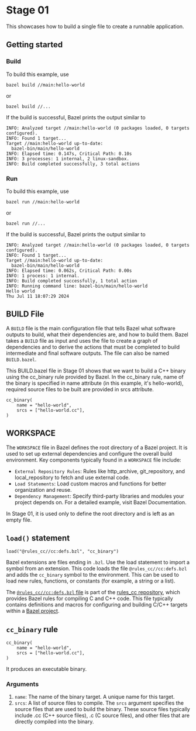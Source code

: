 # Stage 01

This showcases how to build a single file to create a runnable application.

## Getting started

### Build

To build this example, use

```
bazel build //main:hello-world
```

or

```
bazel build //...
```

If the build is successful, Bazel prints the output similar to

```
INFO: Analyzed target //main:hello-world (0 packages loaded, 0 targets configured).
INFO: Found 1 target...
Target //main:hello-world up-to-date:
  bazel-bin/main/hello-world
INFO: Elapsed time: 0.147s, Critical Path: 0.10s
INFO: 3 processes: 1 internal, 2 linux-sandbox.
INFO: Build completed successfully, 3 total actions
```

### Run

To build this example, use

```
bazel run //main:hello-world
```

or

```
bazel run //...
```

If the build is successful, Bazel prints the output similar to

```
INFO: Analyzed target //main:hello-world (0 packages loaded, 0 targets configured).
INFO: Found 1 target...
Target //main:hello-world up-to-date:
  bazel-bin/main/hello-world
INFO: Elapsed time: 0.062s, Critical Path: 0.00s
INFO: 1 process: 1 internal.
INFO: Build completed successfully, 1 total action
INFO: Running command line: bazel-bin/main/hello-world
Hello world
Thu Jul 11 18:07:29 2024
```

## BUILD File

A `BUILD` file is the main configuration file that tells Bazel what software outputs to build, what their dependencies are, and how to build them. Bazel takes a `BUILD` file as input and uses the file to create a graph of dependencies and to derive the actions that must be completed to build intermediate and final software outputs. The file can also be named `BUILD.bazel`.

This BUILD.bazel file in Stage 01 shows that we want to build a C++ binary using the cc_binary rule provided by Bazel. In the cc_binary rule, name of the binary is specified in name attribute (in this example, it's hello-world), required source files to be built are provided in srcs attribute.

```
cc_binary(
    name = "hello-world",
    srcs = ["hello-world.cc"],
)
```

## WORKSPACE

The `WORKSPACE` file in Bazel defines the root directory of a Bazel project. It is used to set up external dependencies and configure the overall build environment. Key components typically found in a `WORKSPACE` file include:

- `External Repository Rules`: Rules like http_archive, git_repository, and local_repository to fetch and use external code.
- `Load Statements`: Load custom macros and functions for better organization and reuse.
- `Dependency Management`: Specify third-party libraries and modules your project depends on.
For a detailed example, visit Bazel Documentation.

In Stage 01, it is used only to define the root directory and is left as an empty file.

## `load()` statement

```
load("@rules_cc//cc:defs.bzl", "cc_binary")
```

Bazel extensions are files ending in `.bzl`. Use the load statement to import a symbol from an extension. This code loads the file `@rules_cc//cc:defs.bzl` and adds the `cc_binary` symbol to the environment. This can be used to load new rules, functions, or constants (for example, a string or a list).

The [`@rules_cc//cc:defs.bzl` file](https://github.com/bazelbuild/rules_cc/blob/main/cc/defs.bzl) is part of the [rules_cc repository](https://github.com/bazelbuild/rules_cc), which provides Bazel rules for compiling C and C++ code. This file typically contains definitions and macros for configuring and building C/C++ targets within a [Bazel project](https://github.com/bazelbuild).

## `cc_binary` rule

```
cc_binary(
    name = "hello-world",
    srcs = ["hello-world.cc"],
)
```

It produces an executable binary.

### Arguments

1. `name`: The name of the binary target. A unique name for this target.
2. `srcs`: A list of source files to compile. The `srcs` argument specifies the source files that are used to build the binary. These source files typically include .cc (C++ source files), .c (C source files), and other files that are directly compiled into the binary.
